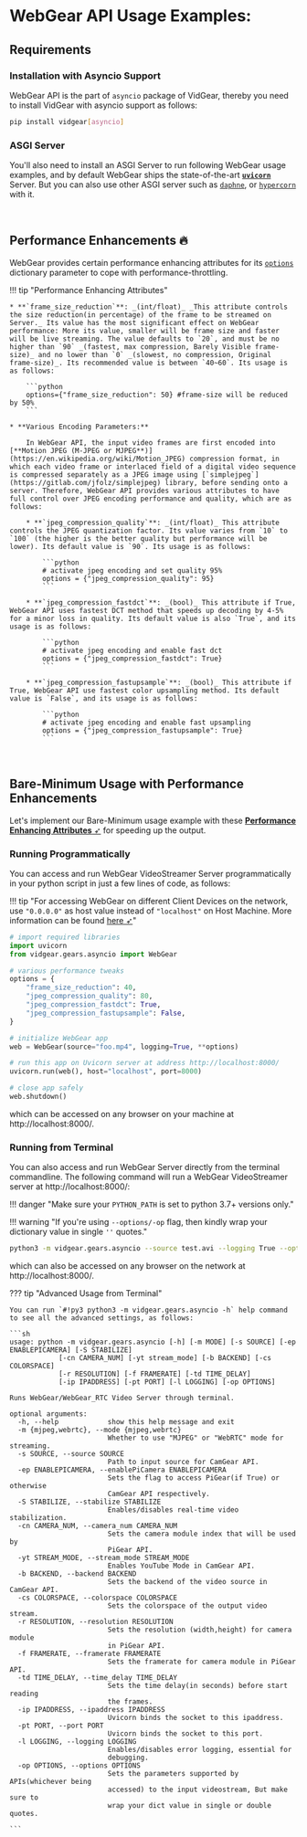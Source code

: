 <!--
===============================================
vidgear library source-code is deployed under the Apache 2.0 License:

Copyright (c) 2019 Abhishek Thakur(@abhiTronix) <abhi.una12@gmail.com>

Licensed under the Apache License, Version 2.0 (the "License");
you may not use this file except in compliance with the License.
You may obtain a copy of the License at

   http://www.apache.org/licenses/LICENSE-2.0

Unless required by applicable law or agreed to in writing, software
distributed under the License is distributed on an "AS IS" BASIS,
WITHOUT WARRANTIES OR CONDITIONS OF ANY KIND, either express or implied.
See the License for the specific language governing permissions and
limitations under the License.
===============================================
-->

# WebGear API Usage Examples:

## Requirements

### Installation with Asyncio Support


WebGear API is the part of `asyncio` package of VidGear, thereby you need to install VidGear with asyncio support as follows:

  ```sh
  pip install vidgear[asyncio]
  ```


### ASGI Server

You'll also need to install an ASGI Server to run following WebGear usage examples, and by default WebGear ships the state-of-the-art [**`uvicorn`**](http://www.uvicorn.org/) Server. But you can also use other ASGI server such as [`daphne`](https://github.com/django/daphne/), or [`hypercorn`](https://pgjones.gitlab.io/hypercorn/) with it.


&thinsp;


## Performance Enhancements :fire:

WebGear provides certain performance enhancing attributes for its [`options`](../params/#options) dictionary parameter to cope with performance-throttling.

!!! tip "Performance Enhancing Attributes"

    * **`frame_size_reduction`**: _(int/float)_ _This attribute controls the size reduction(in percentage) of the frame to be streamed on Server._ Its value has the most significant effect on WebGear performance: More its value, smaller will be frame size and faster will be live streaming. The value defaults to `20`, and must be no higher than `90` _(fastest, max compression, Barely Visible frame-size)_ and no lower than `0` _(slowest, no compression, Original frame-size)_. Its recommended value is between `40~60`. Its usage is as follows:

        ```python
        options={"frame_size_reduction": 50} #frame-size will be reduced by 50%
        ```
     
    * **Various Encoding Parameters:**

        In WebGear API, the input video frames are first encoded into [**Motion JPEG (M-JPEG or MJPEG**)](https://en.wikipedia.org/wiki/Motion_JPEG) compression format, in which each video frame or interlaced field of a digital video sequence is compressed separately as a JPEG image using [`simplejpeg`](https://gitlab.com/jfolz/simplejpeg) library, before sending onto a server. Therefore, WebGear API provides various attributes to have full control over JPEG encoding performance and quality, which are as follows:

        * **`jpeg_compression_quality`**: _(int/float)_ This attribute controls the JPEG quantization factor. Its value varies from `10` to `100` (the higher is the better quality but performance will be lower). Its default value is `90`. Its usage is as follows:

            ```python
            # activate jpeg encoding and set quality 95%
            options = {"jpeg_compression_quality": 95}
            ```

        * **`jpeg_compression_fastdct`**: _(bool)_ This attribute if True, WebGear API uses fastest DCT method that speeds up decoding by 4-5% for a minor loss in quality. Its default value is also `True`, and its usage is as follows:
        
            ```python
            # activate jpeg encoding and enable fast dct
            options = {"jpeg_compression_fastdct": True}
            ```

        * **`jpeg_compression_fastupsample`**: _(bool)_ This attribute if True, WebGear API use fastest color upsampling method. Its default value is `False`, and its usage is as follows:
        
            ```python
            # activate jpeg encoding and enable fast upsampling
            options = {"jpeg_compression_fastupsample": True}
            ```

&nbsp; 


## Bare-Minimum Usage with Performance Enhancements

Let's implement our Bare-Minimum usage example with these [**Performance Enhancing Attributes** ➶](#performance-enhancements) for speeding up the output.

### Running Programmatically

You can access and run WebGear VideoStreamer Server programmatically in your python script in just a few lines of code, as follows:

!!! tip "For accessing WebGear on different Client Devices on the network, use `"0.0.0.0"` as host value instead of `"localhost"` on Host Machine. More information can be found [here ➶](../../../help/webgear_faqs/#is-it-possible-to-stream-on-a-different-device-on-the-network-with-webgear)"


```python hl_lines="7-10"
# import required libraries
import uvicorn
from vidgear.gears.asyncio import WebGear

# various performance tweaks
options = {
    "frame_size_reduction": 40,
    "jpeg_compression_quality": 80,
    "jpeg_compression_fastdct": True,
    "jpeg_compression_fastupsample": False,
}

# initialize WebGear app
web = WebGear(source="foo.mp4", logging=True, **options)

# run this app on Uvicorn server at address http://localhost:8000/
uvicorn.run(web(), host="localhost", port=8000)

# close app safely
web.shutdown()
```

which can be accessed on any browser on your machine at http://localhost:8000/.


### Running from Terminal

You can also access and run WebGear Server directly from the terminal commandline. The following command will run a WebGear VideoStreamer server at http://localhost:8000/:

!!! danger "Make sure your `PYTHON_PATH` is set to python 3.7+ versions only."

!!! warning "If you're using `--options/-op` flag, then kindly wrap your dictionary value in single `''` quotes."

```sh
python3 -m vidgear.gears.asyncio --source test.avi --logging True --options '{"frame_size_reduction": 50, "jpeg_compression_quality": 80, "jpeg_compression_fastdct": True, "jpeg_compression_fastupsample": False}'
```

which can also be accessed on any browser on the network at http://localhost:8000/.


??? tip "Advanced Usage from Terminal"

    You can run `#!py3 python3 -m vidgear.gears.asyncio -h` help command to see all the advanced settings, as follows:

    ```sh
    usage: python -m vidgear.gears.asyncio [-h] [-m MODE] [-s SOURCE] [-ep ENABLEPICAMERA] [-S STABILIZE]
                [-cn CAMERA_NUM] [-yt stream_mode] [-b BACKEND] [-cs COLORSPACE]
                [-r RESOLUTION] [-f FRAMERATE] [-td TIME_DELAY]
                [-ip IPADDRESS] [-pt PORT] [-l LOGGING] [-op OPTIONS]

    Runs WebGear/WebGear_RTC Video Server through terminal.

    optional arguments:
      -h, --help            show this help message and exit
      -m {mjpeg,webrtc}, --mode {mjpeg,webrtc}
                            Whether to use "MJPEG" or "WebRTC" mode for streaming.
      -s SOURCE, --source SOURCE
                            Path to input source for CamGear API.
      -ep ENABLEPICAMERA, --enablePiCamera ENABLEPICAMERA
                            Sets the flag to access PiGear(if True) or otherwise
                            CamGear API respectively.
      -S STABILIZE, --stabilize STABILIZE
                            Enables/disables real-time video stabilization.
      -cn CAMERA_NUM, --camera_num CAMERA_NUM
                            Sets the camera module index that will be used by
                            PiGear API.
      -yt STREAM_MODE, --stream_mode STREAM_MODE
                            Enables YouTube Mode in CamGear API.
      -b BACKEND, --backend BACKEND
                            Sets the backend of the video source in CamGear API.
      -cs COLORSPACE, --colorspace COLORSPACE
                            Sets the colorspace of the output video stream.
      -r RESOLUTION, --resolution RESOLUTION
                            Sets the resolution (width,height) for camera module
                            in PiGear API.
      -f FRAMERATE, --framerate FRAMERATE
                            Sets the framerate for camera module in PiGear API.
      -td TIME_DELAY, --time_delay TIME_DELAY
                            Sets the time delay(in seconds) before start reading
                            the frames.
      -ip IPADDRESS, --ipaddress IPADDRESS
                            Uvicorn binds the socket to this ipaddress.
      -pt PORT, --port PORT
                            Uvicorn binds the socket to this port.
      -l LOGGING, --logging LOGGING
                            Enables/disables error logging, essential for
                            debugging.
      -op OPTIONS, --options OPTIONS
                            Sets the parameters supported by APIs(whichever being
                            accessed) to the input videostream, But make sure to
                            wrap your dict value in single or double quotes.

    ```

&nbsp; 